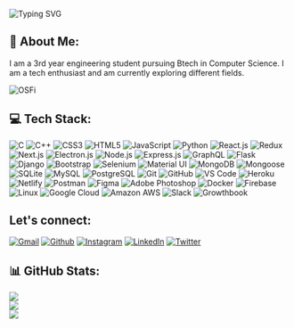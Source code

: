 ![Typing SVG](http://readme-typing-svg.herokuapp.com?font=Fira+Code&size=25&pause=1000&width=435&lines=Hi+there!%F0%9F%91%8B%2C+I'm+Harsiddak;aka+Aitchessbee)

## 💫 About Me:
I am a 3rd year engineering student pursuing Btech in Computer Science. I am a tech enthusiast and am currently exploring different fields.

![OSFi](https://user-images.githubusercontent.com/45175270/192012956-e9a5276a-f70e-46e3-96fe-9ad47f95e2cb.gif)


## 💻 Tech Stack:
![C](https://img.shields.io/badge/c-%2300599C.svg?logo=c&logoColor=white)
![C++](https://img.shields.io/badge/c++-%2300599C.svg?logo=c%2B%2B&logoColor=white)
![CSS3](https://img.shields.io/badge/css3-%231572B6.svg?logo=css3&logoColor=white)
![HTML5](https://img.shields.io/badge/html5-%23E34F26.svg?logo=html5&logoColor=white)
![JavaScript](https://img.shields.io/badge/javascript-%23323330.svg?logo=javascript&logoColor=%23F7DF1E)
![Python](https://img.shields.io/badge/python-3670A0?logo=python&logoColor=ffdd54)
![React.js](https://img.shields.io/badge/react-%2320232a.svg?logo=react&logoColor=%2361DAFB)
![Redux](https://img.shields.io/badge/redux-%23593d88.svg?logo=redux&logoColor=white)
![Next.js](https://img.shields.io/badge/Next.js-%23000000.svg?logo=next.js&logoColor=white)
![Electron.js](https://img.shields.io/badge/electron-%237289DA.svg?logo=electron&logoColor=white)
![Node.js](https://img.shields.io/badge/node.js-6DA55F?logo=node.js&logoColor=white)
![Express.js](https://img.shields.io/badge/express.js-%23404d59.svg?logo=express&logoColor=%2361DAFB)
![GraphQL](https://img.shields.io/badge/GraphQL-E10098?logo=graphql&logoColor=white)
![Flask](https://img.shields.io/badge/Flask-%23000.svg?logo=flask&logoColor=white)
![Django](https://img.shields.io/badge/django-%23092E20.svg?logo=django&logoColor=white)
![Bootstrap](https://img.shields.io/badge/bootstrap-%23563D7C.svg?logo=bootstrap&logoColor=white)
![Selenium](https://img.shields.io/badge/Selenium-%230072a4.svg?logo=Selenium&logoColor=white)
![Material UI](https://img.shields.io/badge/Material_UI-%230081CB.svg?logo=material-ui&logoColor=white)
![MongoDB](https://img.shields.io/badge/MongoDB-%234ea94b.svg?logo=mongodb&logoColor=white)
![Mongoose](https://img.shields.io/badge/Mongoose-%23880000.svg?logo=mongoose&logoColor=white)
![SQLite](https://img.shields.io/badge/SQLite-%2307405e.svg?logo=sqlite&logoColor=white)
![MySQL](https://img.shields.io/badge/MySQL-%2300f.svg?logo=mysql&logoColor=white)
![PostgreSQL](https://img.shields.io/badge/PostgreSQL-%23316192.svg?logo=postgresql&logoColor=white)
![Git](https://img.shields.io/badge/Git-%23F05033.svg?logo=git&logoColor=white)
![GitHub](https://img.shields.io/badge/GitHub-%23121011.svg?logo=github&logoColor=white)
![VS Code](https://img.shields.io/badge/VS_Code-007ACC?logo=visual-studio-code&logoColor=white)
![Heroku](https://img.shields.io/badge/heroku-%23430098.svg?logo=heroku&logoColor=white)
![Netlify](https://img.shields.io/badge/netlify-%23000000.svg?logo=netlify&logoColor=%2300C7B7)
![Postman](https://img.shields.io/badge/Postman-FF6C37?logo=postman&logoColor=white)
![Figma](https://img.shields.io/badge/Figma-%23F24E1E.svg?logo=figma&logoColor=white)
![Adobe Photoshop](https://img.shields.io/badge/Adobe_Photoshop-%2331A8FF.svg?logo=adobe-photoshop&logoColor=white)
![Docker](https://img.shields.io/badge/Docker-%230db7ed.svg?logo=docker&logoColor=white)
![Firebase](https://img.shields.io/badge/Firebase-%23039BE5.svg?logo=firebase)
![Linux](https://img.shields.io/badge/Linux-FCC624?logo=linux&logoColor=black)
![Google Cloud](https://img.shields.io/badge/Google_Cloud-%234285F4.svg?logo=google-cloud&logoColor=white)
![Amazon AWS](https://img.shields.io/badge/AWS-%23232F3E.svg?logo=amazon-aws&logoColor=white)
![Slack](https://img.shields.io/badge/Slack-%234A154B.svg?logo=slack&logoColor=white)
![Growthbook](https://img.shields.io/badge/Growthbook-%232AA410.svg?logo=growthbook&logoColor=white)

## Let's connect:

[![Gmail](https://img.shields.io/badge/Gmail-D14836?logo=gmail&logoColor=white)](mailto:bediharsiddak@gmail.com) [![Github](https://img.shields.io/badge/GitHub-100000?logo=github&logoColor=white)](https://github.com/Aitchessbee) [![Instagram](https://img.shields.io/badge/Instagram-%23E4405F.svg?logo=Instagram&logoColor=white)](https://instagram.com/Aitchessbee) [![LinkedIn](https://img.shields.io/badge/LinkedIn-%230077B5.svg?logo=linkedin&logoColor=white)](https://linkedin.com/in/harsiddak-bedi) [![Twitter](https://img.shields.io/badge/Twitter-%231DA1F2.svg?logo=Twitter&logoColor=white)](https://twitter.com/harsiddak)

## 📊 GitHub Stats:
![](https://github-readme-stats.vercel.app/api?username=Aitchessbee&theme=dark&hide_border=false&include_all_commits=false&count_private=true)<br/>
![](https://github-readme-streak-stats.herokuapp.com/?user=Aitchessbee&theme=dark&hide_border=false)<br/>
![](https://github-readme-stats.vercel.app/api/top-langs/?username=Aitchessbee&theme=dark&hide_border=false&include_all_commits=false&count_private=true&layout=compact)


